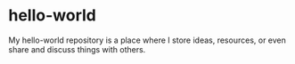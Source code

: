 # hello-world
My hello-world repository is a place where I store ideas, resources, or even share and discuss things with others.
